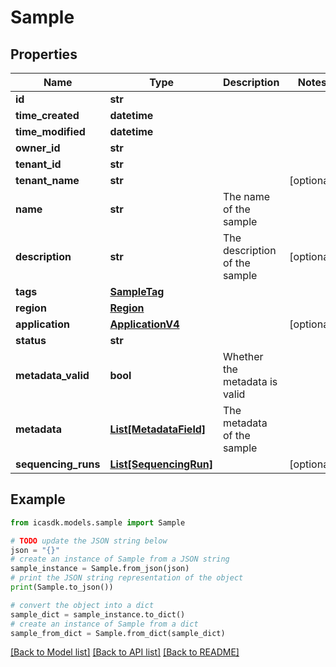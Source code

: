 # Sample


## Properties

Name | Type | Description | Notes
------------ | ------------- | ------------- | -------------
**id** | **str** |  | 
**time_created** | **datetime** |  | 
**time_modified** | **datetime** |  | 
**owner_id** | **str** |  | 
**tenant_id** | **str** |  | 
**tenant_name** | **str** |  | [optional] 
**name** | **str** | The name of the sample | 
**description** | **str** | The description of the sample | [optional] 
**tags** | [**SampleTag**](SampleTag.md) |  | 
**region** | [**Region**](Region.md) |  | 
**application** | [**ApplicationV4**](ApplicationV4.md) |  | [optional] 
**status** | **str** |  | 
**metadata_valid** | **bool** | Whether the metadata is valid | 
**metadata** | [**List[MetadataField]**](MetadataField.md) | The metadata of the sample | 
**sequencing_runs** | [**List[SequencingRun]**](SequencingRun.md) |  | [optional] 

## Example

```python
from icasdk.models.sample import Sample

# TODO update the JSON string below
json = "{}"
# create an instance of Sample from a JSON string
sample_instance = Sample.from_json(json)
# print the JSON string representation of the object
print(Sample.to_json())

# convert the object into a dict
sample_dict = sample_instance.to_dict()
# create an instance of Sample from a dict
sample_from_dict = Sample.from_dict(sample_dict)
```
[[Back to Model list]](../README.md#documentation-for-models) [[Back to API list]](../README.md#documentation-for-api-endpoints) [[Back to README]](../README.md)


